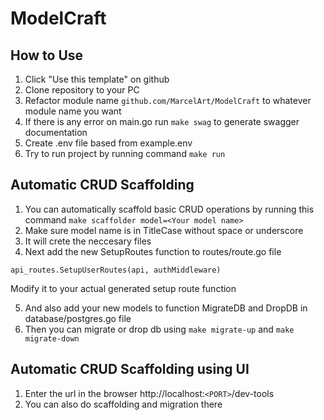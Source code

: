 # ModelCraft
 
## How to Use
1. Click "Use this template" on github
2. Clone repository to your PC
3. Refactor module name
`github.com/MarcelArt/ModelCraft` to whatever module name you want
4. If there is any error on main.go run `make swag` to generate swagger documentation
5. Create .env file based from example.env
6. Try to run project by running command `make run`

## Automatic CRUD Scaffolding
1. You can automatically scaffold basic CRUD operations by running this command
`make scaffolder model=<Your model name>`
2. Make sure model name is in TitleCase without space or underscore
3. It will crete the neccesary files
4. Next add the new SetupRoutes function to routes/route.go file

`api_routes.SetupUserRoutes(api, authMiddleware)`

Modify it to your actual generated setup route function

5. And also add your new models to function MigrateDB and DropDB in database/postgres.go file
6. Then you can migrate or drop db using `make migrate-up` and `make migrate-down`

## Automatic CRUD Scaffolding using UI
1. Enter the url in the browser http://localhost:`<PORT>`/dev-tools
2. You can also do scaffolding and migration there